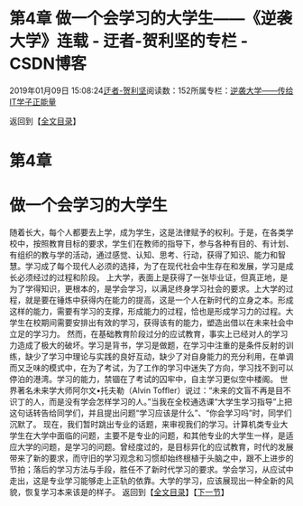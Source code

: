 
# 第4章 做一个会学习的大学生——《逆袭大学》连载 - 迂者-贺利坚的专栏 - CSDN博客

2019年01月09日 15:08:24[迂者-贺利坚](https://me.csdn.net/sxhelijian)阅读数：152所属专栏：[逆袭大学——传给IT学子正能量](https://blog.csdn.net/column/details/32349.html)



返回到【[全文目录](https://blog.csdn.net/sxhelijian/article/details/85908097)】
# 第4章
# 做一个会学习的大学生
随着长大，每个人都要去上学，成为学生，这是法律赋予的权利。于是，在各类学校中，按照教育目标的要求，学生们在教师的指导下，参与各种有目的、有计划、有组织的教与学的活动，通过感觉、认知、思考、行动，获得了知识、能力和智慧。学习成了每个现代人必须的选择，为了在现代社会中生存在和发展，学习是成长必须经过的过程和阶段。
上大学，表面上是获得了一张毕业证，但真正地，是为了学得知识，更根本的，是学会学习，以满足终身学习社会的要求。上大学的过程，就是要在锤炼中获得内在能力的提高，这是一个人在新时代的立身之本。形成这样的能力，需要有学习的支撑，形成能力的过程，恰也是形成学习力的过程。大学生在校期间需要安排出有效的学习，获得该有的能力，塑造出借以在未来社会中立足的学习力。
然而，在基础教育阶段过分的应试教育，事实上已经对人的学习力造成了极大的破坏。学习是背书，学习是做题，在学习中注重的是条件反射的训练，缺少了学习中理论与实践的良好互动，缺少了对自身能力的充分利用，在单调而又乏味的模式中，在为了考试，为了工作的学习中迷失了方向，学习找不到可以停泊的港湾。学习的能力，禁锢在了考试的囚牢中，自主学习更似空中楼阁。
世界著名未来学大师阿尔文•托夫勒（Alvin Toffler）说过：“未来的文盲不再是目不识丁的人，而是没有学会怎样学习的人。”当我在全校通选课“大学生学习指导”上把这句话转告给同学们，并且提出问题“学习应该是什么”、“你会学习吗”时，同学们沉默了。
现在，我们暂时跳出专业的话题，来审视我们的学习。计算机类专业大学生在大学中面临的问题，主要不是专业的问题，和其他专业的大学生一样，是适应大学的问题，是学习的问题。曾经度过的，是目标异化的应试教育，时代的发展带来了新的要求，而守旧的学习观念和习惯却始终根植于头脑之中，跟不上进步的节拍；落后的学习方法与手段，胜任不了新时代学习的要求。学会学习，从应试中走出，这是专业学习能够走上正轨的依靠。大学的学习，应该展现出一种全新的风貌，恢复学习本来该是的样子。
返回到【[全文目录](https://blog.csdn.net/sxhelijian/article/details/85908097)】【[下一节](https://blog.csdn.net/sxhelijian/article/details/86154087)】


